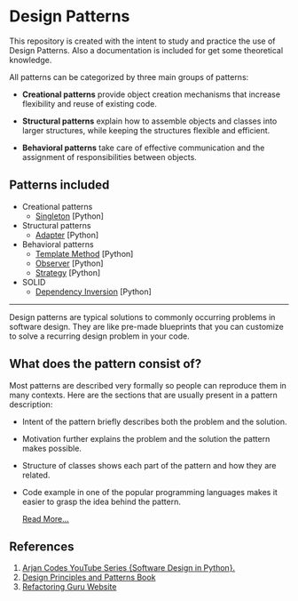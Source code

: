 Design Patterns
================

This repository is created with the intent to study and practice the use of Design Patterns. Also a 
documentation is included for get some theoretical knowledge.

All patterns can be categorized by three main groups of patterns:

+ **Creational patterns** provide object creation mechanisms that increase flexibility and reuse of existing code.

+ **Structural patterns** explain how to assemble objects and classes into larger structures, while keeping the
    structures flexible and efficient.

+ **Behavioral patterns** take care of effective communication and the assignment of responsibilities between objects.

Patterns included
------------------
+ Creational patterns
  + [Singleton](https://github.com/Sergio2409/design_patterns/blob/master/creational/singleton/doc.md) [Python]
+ Structural patterns
  + [Adapter](https://github.com/Sergio2409/design_patterns/blob/master/structural/adapter/doc.md) [Python]
+ Behavioral patterns
  + [Template Method](https://github.com/Sergio2409/design_patterns/blob/master/behavioral/template_method/doc.md) [Python]
  + [Observer](https://github.com/Sergio2409/design_patterns/blob/master/behavioral/observer/doc.md) [Python]
  + [Strategy](https://github.com/Sergio2409/design_patterns/blob/master/behavioral/strategy/doc.md) [Python]
+ SOLID
  + [Dependency Inversion](https://github.com/Sergio2409/design_patterns/blob/master/solid/dependency_inversion/doc.md) [Python]


-------------------------------------------------------------------------
Design patterns are typical solutions to commonly occurring problems in
software design. They are like pre-made blueprints that you can customize
to solve a recurring design problem in your code.

What does the pattern consist of?
--------------------------------

Most patterns are described very formally so people can reproduce them in many contexts. Here are the sections that are
usually present in a pattern description:

+ Intent of the pattern briefly describes both the problem and the solution.
+ Motivation further explains the problem and the solution the pattern makes possible.
+ Structure of classes shows each part of the pattern and how they are related.
+ Code example in one of the popular programming languages makes it easier to grasp the idea behind the pattern.

    [Read More...](https://refactoring.guru/design-patterns/what-is-pattern)


References
----------
1. [Arjan Codes YouTube Series {Software Design in Python}.](https://refactoring.guru/design-patterns/what-is-pattern) 
2. [Design Principles and Patterns Book](http://staff.cs.utu.fi/~jounsmed/doos_06/material/DesignPrinciplesAndPatterns.pdf)
3. [Refactoring Guru Website](https://refactoring.guru/)
